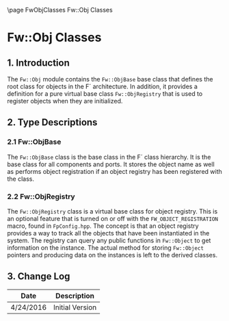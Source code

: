 \page FwObjClasses Fw::Obj Classes
# Fw::Obj Classes

## 1. Introduction

The `Fw::Obj` module contains the `Fw::ObjBase` base class that defines the root class for objects in the F´ architecture.
In addition, it provides a definition for a pure virtual base class `Fw::ObjRegistry` that is used to register objects
when they are initialized.

## 2. Type Descriptions

### 2.1 Fw::ObjBase

The `Fw::ObjBase` class is the base class in the F´ class hierarchy. It is the base class for all components 
and ports. It stores the object name as well as performs object registration if an object registry has been
registered with the class. 

### 2.2 Fw::ObjRegistry

The `Fw::ObjRegistry` class is a virtual base class for object registry. This is an optional feature that is
turned on or off with the `FW_OBJECT_REGISTRATION` macro, found in `FpConfig.hpp`. The concept is that
an object registry provides a way to track all the objects that have been instantiated in the system. The registry
can query any public functions in `Fw::Object` to get information on the instance. The actual method for storing
`Fw::Object` pointers and producing data on the instances is left to the derived classes.

## 3. Change Log

Date | Description
---- | -----------
4/24/2016 |  Initial Version



